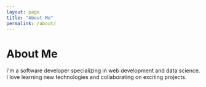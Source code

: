 ```yaml
---
layout: page
title: "About Me"
permalink: /about/
---
```


# About Me

I'm a software developer specializing in web development and data science. I love learning new technologies and collaborating on exciting projects.
